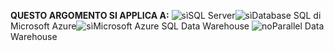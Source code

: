 <Token>**QUESTO ARGOMENTO SI APPLICA A:** ![sì](media/yes.png)SQL Server![sì](media/yes.png)Database SQL di Microsoft Azure![sì](media/yes.png)Microsoft Azure SQL Data Warehouse ![no](media/no.png)Parallel Data Warehouse </Token>

